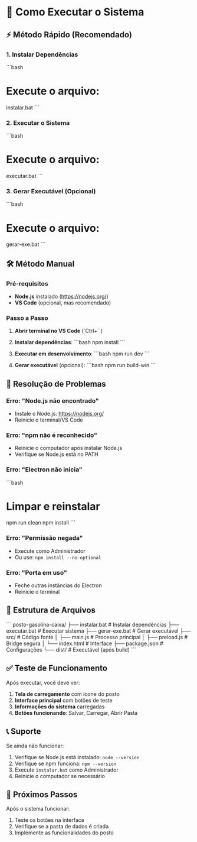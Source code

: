 # 🚀 Como Executar o Sistema

## ⚡ Método Rápido (Recomendado)

### 1. Instalar Dependências
\`\`\`bash
# Execute o arquivo:
instalar.bat
\`\`\`

### 2. Executar o Sistema
\`\`\`bash
# Execute o arquivo:
executar.bat
\`\`\`

### 3. Gerar Executável (Opcional)
\`\`\`bash
# Execute o arquivo:
gerar-exe.bat
\`\`\`

## 🛠️ Método Manual

### Pré-requisitos
- **Node.js** instalado (https://nodejs.org/)
- **VS Code** (opcional, mas recomendado)

### Passo a Passo

1. **Abrir terminal no VS Code** (`Ctrl+``)

2. **Instalar dependências**:
   \`\`\`bash
   npm install
   \`\`\`

3. **Executar em desenvolvimento**:
   \`\`\`bash
   npm run dev
   \`\`\`

4. **Gerar executável** (opcional):
   \`\`\`bash
   npm run build-win
   \`\`\`

## 🐛 Resolução de Problemas

### Erro: "Node.js não encontrado"
- Instale o Node.js: https://nodejs.org/
- Reinicie o terminal/VS Code

### Erro: "npm não é reconhecido"
- Reinicie o computador após instalar Node.js
- Verifique se Node.js está no PATH

### Erro: "Electron não inicia"
\`\`\`bash
# Limpar e reinstalar
npm run clean
npm install
\`\`\`

### Erro: "Permissão negada"
- Execute como Administrador
- Ou use: `npm install --no-optional`

### Erro: "Porta em uso"
- Feche outras instâncias do Electron
- Reinicie o terminal

## 📁 Estrutura de Arquivos

\`\`\`
posto-gasolina-caixa/
├── instalar.bat         # Instalar dependências
├── executar.bat         # Executar sistema
├── gerar-exe.bat        # Gerar executável
├── src/                 # Código fonte
│   ├── main.js         # Processo principal
│   ├── preload.js      # Bridge segura
│   └── index.html      # Interface
├── package.json        # Configurações
└── dist/               # Executável (após build)
\`\`\`

## ✅ Teste de Funcionamento

Após executar, você deve ver:
1. **Tela de carregamento** com ícone do posto
2. **Interface principal** com botões de teste
3. **Informações do sistema** carregadas
4. **Botões funcionando**: Salvar, Carregar, Abrir Pasta

## 📞 Suporte

Se ainda não funcionar:
1. Verifique se Node.js está instalado: `node --version`
2. Verifique se npm funciona: `npm --version`
3. Execute `instalar.bat` como Administrador
4. Reinicie o computador se necessário

## 🎯 Próximos Passos

Após o sistema funcionar:
1. Teste os botões na interface
2. Verifique se a pasta de dados é criada
3. Implemente as funcionalidades do posto
